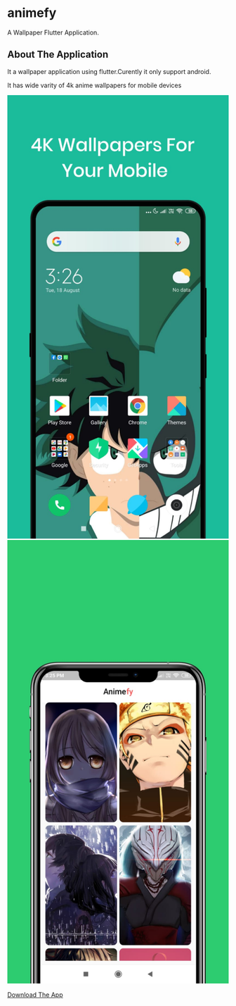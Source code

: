 # animefy

A Wallpaper Flutter Application.

## About The Application
It a wallpaper application using flutter.Curently it only support android.

It has wide varity of 4k anime wallpapers for mobile devices

![](Images/image6.jpeg)
![](Images/image7.jpeg)





[Download The App](https://play.google.com/store/apps/details?id=com.androdude.animefy)
